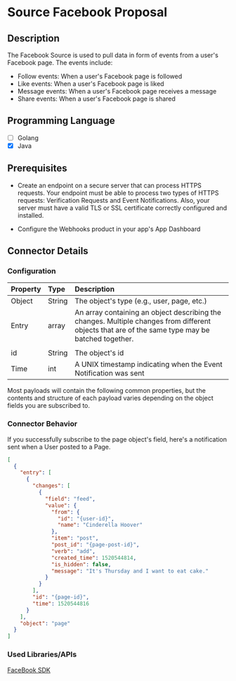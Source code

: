 # Source Facebook Proposal

## Description
The Facebook Source is used to pull data in form of events from a user's Facebook page. The events include:
* Follow events: When a user's Facebook page is followed
* Like events: When a user's Facebook page is liked
* Message events: When a user's Facebook page receives a message
* Share events: When a user's Facebook page is shared

## Programming Language
- [ ] Golang
- [x] Java

## Prerequisites
- Create an endpoint on a secure server that can process HTTPS requests.
  Your endpoint must be able to process two types of HTTPS requests: Verification Requests and Event Notifications.
Also, your server must have a valid TLS or SSL certificate correctly configured and installed.

- Configure the Webhooks product in your app's App Dashboard

## Connector Details
### Configuration


| Property | Type   | Description                                                                                                                                      |
|:--------|:-------|:-------------------------------------------------------------------------------------------------------------------------------------------------|
| Object  | String | The object's type (e.g., user, page, etc.)                                                                                                       |
| Entry   | array  | An array containing an object describing the changes. Multiple changes from different objects that are of the same type may be batched together. |
|         |        |                                                                                                                                                  |
| id      | String | The object's id                                                                                                                                  |
| Time    | int    | A UNIX timestamp indicating when the Event Notification was sent                                                                                 |

Most payloads will contain the following common properties, but the contents and structure of each payload varies depending on the object fields you are subscribed to.
### Connector Behavior
If you successfully subscribe to the page object's field, here's a notification sent when a User posted to a Page.
```JSON
[
  {
    "entry": [
      {
        "changes": [
          {
            "field": "feed",
            "value": {
              "from": {
                "id": "{user-id}",
                "name": "Cinderella Hoover"
              },
              "item": "post",
              "post_id": "{page-post-id}",
              "verb": "add",
              "created_time": 1520544814,
              "is_hidden": false,
              "message": "It's Thursday and I want to eat cake."
            }
          }
        ],
        "id": "{page-id}",
        "time": 1520544816
      }
    ],
    "object": "page"
  }
]
```
### Used Libraries/APIs
[FaceBook SDK](https://mvnrepository.com/artifact/com.facebook.business.sdk/facebook-java-business-sdk)




